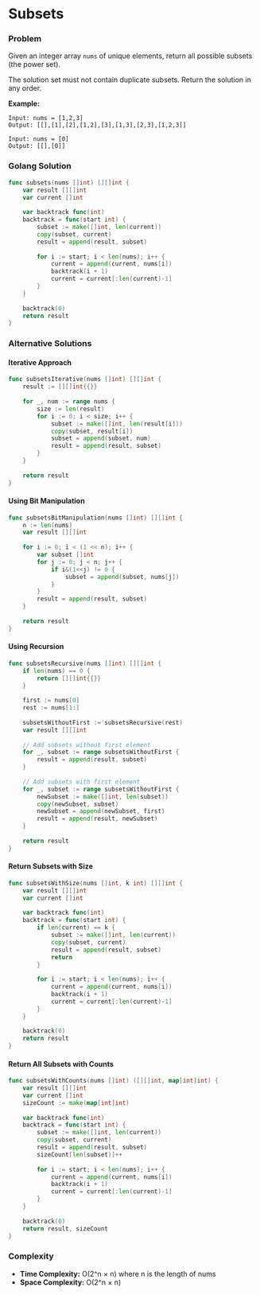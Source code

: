# Subsets

### Problem
Given an integer array `nums` of unique elements, return all possible subsets (the power set).

The solution set must not contain duplicate subsets. Return the solution in any order.

**Example:**
```
Input: nums = [1,2,3]
Output: [[],[1],[2],[1,2],[3],[1,3],[2,3],[1,2,3]]

Input: nums = [0]
Output: [[],[0]]
```

### Golang Solution

```go
func subsets(nums []int) [][]int {
    var result [][]int
    var current []int
    
    var backtrack func(int)
    backtrack = func(start int) {
        subset := make([]int, len(current))
        copy(subset, current)
        result = append(result, subset)
        
        for i := start; i < len(nums); i++ {
            current = append(current, nums[i])
            backtrack(i + 1)
            current = current[:len(current)-1]
        }
    }
    
    backtrack(0)
    return result
}
```

### Alternative Solutions

#### **Iterative Approach**
```go
func subsetsIterative(nums []int) [][]int {
    result := [][]int{{}}
    
    for _, num := range nums {
        size := len(result)
        for i := 0; i < size; i++ {
            subset := make([]int, len(result[i]))
            copy(subset, result[i])
            subset = append(subset, num)
            result = append(result, subset)
        }
    }
    
    return result
}
```

#### **Using Bit Manipulation**
```go
func subsetsBitManipulation(nums []int) [][]int {
    n := len(nums)
    var result [][]int
    
    for i := 0; i < (1 << n); i++ {
        var subset []int
        for j := 0; j < n; j++ {
            if i&(1<<j) != 0 {
                subset = append(subset, nums[j])
            }
        }
        result = append(result, subset)
    }
    
    return result
}
```

#### **Using Recursion**
```go
func subsetsRecursive(nums []int) [][]int {
    if len(nums) == 0 {
        return [][]int{{}}
    }
    
    first := nums[0]
    rest := nums[1:]
    
    subsetsWithoutFirst := subsetsRecursive(rest)
    var result [][]int
    
    // Add subsets without first element
    for _, subset := range subsetsWithoutFirst {
        result = append(result, subset)
    }
    
    // Add subsets with first element
    for _, subset := range subsetsWithoutFirst {
        newSubset := make([]int, len(subset))
        copy(newSubset, subset)
        newSubset = append(newSubset, first)
        result = append(result, newSubset)
    }
    
    return result
}
```

#### **Return Subsets with Size**
```go
func subsetsWithSize(nums []int, k int) [][]int {
    var result [][]int
    var current []int
    
    var backtrack func(int)
    backtrack = func(start int) {
        if len(current) == k {
            subset := make([]int, len(current))
            copy(subset, current)
            result = append(result, subset)
            return
        }
        
        for i := start; i < len(nums); i++ {
            current = append(current, nums[i])
            backtrack(i + 1)
            current = current[:len(current)-1]
        }
    }
    
    backtrack(0)
    return result
}
```

#### **Return All Subsets with Counts**
```go
func subsetsWithCounts(nums []int) ([][]int, map[int]int) {
    var result [][]int
    var current []int
    sizeCount := make(map[int]int)
    
    var backtrack func(int)
    backtrack = func(start int) {
        subset := make([]int, len(current))
        copy(subset, current)
        result = append(result, subset)
        sizeCount[len(subset)]++
        
        for i := start; i < len(nums); i++ {
            current = append(current, nums[i])
            backtrack(i + 1)
            current = current[:len(current)-1]
        }
    }
    
    backtrack(0)
    return result, sizeCount
}
```

### Complexity
- **Time Complexity:** O(2^n × n) where n is the length of nums
- **Space Complexity:** O(2^n × n)